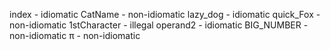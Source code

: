 index           - idiomatic
CatName         - non-idiomatic
lazy_dog        - idiomatic
quick_Fox       - non-idiomatic
1stCharacter    - illegal
operand2        - idiomatic
BIG_NUMBER      - non-idiomatic
π               - non-idiomatic
